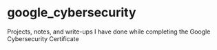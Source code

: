# google_cybersecurity
Projects, notes, and write-ups I have done while completing the Google Cybersecurity Certificate 
